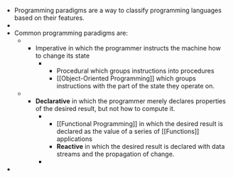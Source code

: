 - Programming paradigms are a way to classify programming languages based on their features.
-
- Common programming paradigms are:
	- + Imperative in which the programmer instructs the machine how to change its state
		- + Procedural which groups instructions into procedures
		  + [[Object-Oriented Programming]] which groups instructions with the part of the state they operate on.
	- + **Declarative** in which the programmer merely declares properties of the desired result, but not how to compute it.
		- * [[Functional Programming]] in which the desired result is declared as the value of a series of [[Functions]] applications
		  * **Reactive** in which the desired result is declared with data streams and the propagation of change.
		-
-